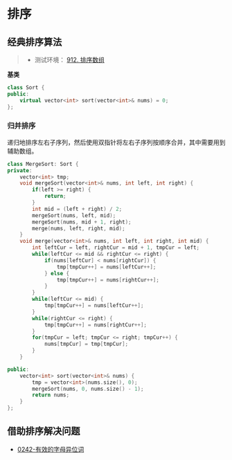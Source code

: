 # 排序

## 经典排序算法

>- 测试环境： [912. 排序数组](https://leetcode.cn/problems/sort-an-array/)  

**基类**  
```cpp
class Sort {
public:
    virtual vector<int> sort(vector<int>& nums) = 0;
};
```

### 归并排序  
递归地排序左右子序列，然后使用双指针将左右子序列按顺序合并，其中需要用到辅助数组。

```cpp
class MergeSort: Sort {
private:
    vector<int> tmp;
    void mergeSort(vector<int>& nums, int left, int right) {
        if(left >= right) {
            return;
        }
        int mid = (left + right) / 2;
        mergeSort(nums, left, mid);
        mergeSort(nums, mid + 1, right);
        merge(nums, left, right, mid);
    }
    void merge(vector<int>& nums, int left, int right, int mid) {
        int leftCur = left, rightCur = mid + 1, tmpCur = left;
        while(leftCur <= mid && rightCur <= right) {
            if(nums[leftCur] < nums[rightCur]) {
                tmp[tmpCur++] = nums[leftCur++];
            } else {
                tmp[tmpCur++] = nums[rightCur++];
            }
        }
        while(leftCur <= mid) {
            tmp[tmpCur++] = nums[leftCur++];
        }
        while(rightCur <= right) {
            tmp[tmpCur++] = nums[rightCur++];
        }
        for(tmpCur = left; tmpCur <= right; tmpCur++) {
            nums[tmpCur] = tmp[tmpCur];
        }
    }

public:
    vector<int> sort(vector<int>& nums) {
        tmp = vector<int>(nums.size(), 0);
        mergeSort(nums, 0, nums.size() - 1);
        return nums;
    }
};
```







## 借助排序解决问题
- [0242-有效的字母异位词](_source/DSNA/lc0242.md)